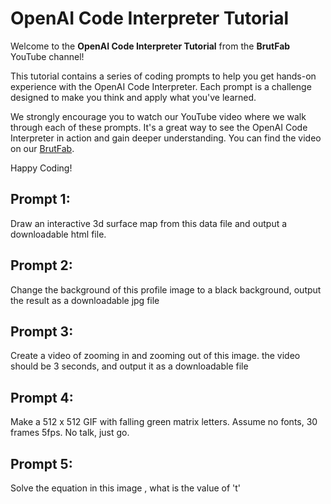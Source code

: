 # OpenAI Code Interpreter Tutorial


Welcome to the **OpenAI Code Interpreter Tutorial** from the **BrutFab** YouTube channel!

This tutorial contains a series of coding prompts to help you get hands-on experience with the OpenAI Code Interpreter. Each prompt is a challenge designed to make you think and apply what you've learned. 

We strongly encourage you to watch our YouTube video where we walk through each of these prompts. It's a great way to see the OpenAI Code Interpreter in action and gain deeper understanding. You can find the video on our [BrutFab]([https://www.youtube.com/channel/UCWLswLLUlVqWfVg8lLY5S9Q]).

Happy Coding!

## Prompt 1:
Draw an interactive 3d surface map from this data file and output a downloadable html file.

## Prompt 2:
Change the background of this profile image to a black background, output the result as a downloadable jpg file

## Prompt 3:
Create a video of zooming in and zooming out of this image. the video should be 3 seconds, and output it as a downloadable file

## Prompt 4:
Make a 512 x 512 GIF with falling green matrix letters. Assume no fonts, 30 frames 5fps. No talk, just go.

## Prompt 5:
Solve the equation in this image , what is the value of 't'
